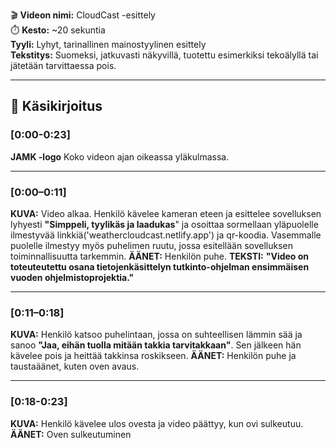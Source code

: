 🎬 **Videon nimi:** CloudCast -esittely  
⏱️ **Kesto:** ~20 sekuntia  
**Tyyli:** Lyhyt, tarinallinen mainostyylinen esittely  
**Tekstitys:** Suomeksi, jatkuvasti näkyvillä, tuotettu esimerkiksi tekoälyllä tai jätetään tarvittaessa pois.

---

## 📜 Käsikirjoitus

### [0:00-0:23]
**JAMK -logo** Koko videon ajan oikeassa yläkulmassa.

---

### [0:00–0:11]  
**KUVA:** Video alkaa. Henkilö kävelee kameran eteen ja esittelee sovelluksen lyhyesti **"Simppeli, tyylikäs ja laadukas**" ja osoittaa sormellaan yläpuolelle ilmestyvää linkkiä('weathercloudcast.netlify.app') ja qr-koodia. Vasemmalle puolelle ilmestyy myös puhelimen ruutu, jossa esitellään sovelluksen toiminnallisuutta tarkemmin.
**ÄÄNET:** Henkilön puhe.
**TEKSTI:** **"Video on toteuteutettu osana tietojenkäsittelyn tutkinto-ohjelman ensimmäisen vuoden ohjelmistoprojektia."**

---

### [0:11–0:18]  
**KUVA:** Henkilö katsoo puhelintaan, jossa on suhteellisen lämmin sää ja sanoo **"Jaa, eihän tuolla mitään takkia tarvitakkaan"**. Sen jälkeen hän kävelee pois ja heittää takkinsa roskikseen.
**ÄÄNET:** Henkilön puhe ja taustaäänet, kuten oven avaus. 

---

### [0:18-0:23]
**KUVA:** Henkilö kävelee ulos ovesta ja video päättyy, kun ovi sulkeutuu.
**ÄÄNET:** Oven sulkeutuminen